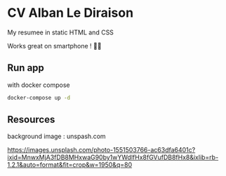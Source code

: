 # CV Alban Le Diraison

My resumee in static HTML and CSS

Works great on smartphone ! 📱🔥

## Run app

with docker compose

```bash
docker-compose up -d
```

## Resources

background image : unspash.com

https://images.unsplash.com/photo-1551503766-ac63dfa6401c?ixid=MnwxMjA3fDB8MHxwaG90by1wYWdlfHx8fGVufDB8fHx8&ixlib=rb-1.2.1&auto=format&fit=crop&w=1950&q=80

